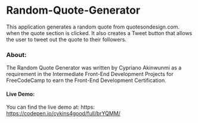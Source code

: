 # Random-Quote-Generator
This application generates a random quote from quotesondesign.com. when the quote section is clicked. It also creates a Tweet button that allows the user to tweet out the quote to their followers.
### About: 
The Random Quote Generator was written by Cypriano Akinwunmi as a requirement in the Intermediate Front-End Development Projects for FreeCodeCamp to earn the Front-End Development Certification.
#### Live Demo: 
You can find the live demo at: https: https://codepen.io/cykins4good/full/brYQMM/
